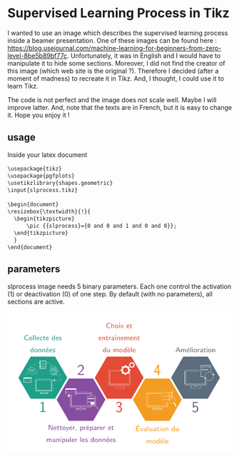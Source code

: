# Supervised Learning Process in Tikz

I wanted to use an image which describes the supervised learning process inside a beamer presentation. One of these images can be found here : https://blog.usejournal.com/machine-learning-for-beginners-from-zero-level-8be5b89bf77c. Unfortunately, it was in English and I would have to manipulate it to hide some sections. Moreover, I did not find the creator of this image (which web site is the original ?). Therefore I decided (after a moment of madness) to recreate it in Tikz. And, I thought, I could use it to learn Tikz.

The code is not perfect and the image does not scale well. Maybe I will improve latter. And, note that the texts are in French, but it is easy to change it. Hope you enjoy it !  

## usage

Inside your latex document
```
\usepackage{tikz}
\usepackage{pgfplots}
\usetikzlibrary{shapes.geometric}
\input{slprocess.tikz}

\begin{document}
\resizebox{\textwidth}{!}{
  \begin{tikzpicture}
      \pic {{slprocess}={0 and 0 and 1 and 0 and 0}};
  \end{tikzpicture}
  }
\end{document}
```

## parameters

slprocess image needs 5 binary parameters. Each one control the activation (1) or deactivation (0) of one step. By default (with no parameters), all sections are active. 

![supervised learning process in Tikz](slprocess.png)
